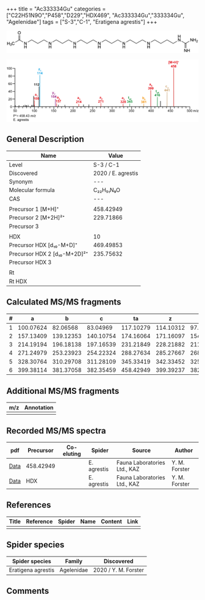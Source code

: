 +++
title = "Ac333334Gu"
categories = ["C22H51N9O","P458","D229","HDX469",
"Ac333334Gu","333334Gu",
"Agelenidae"]
tags = ["S-3","C-1",
"Eratigena agrestis"]
+++

![](/img/Ac333334Gu.png)

![](/img_MSMS/458_Ac333334Gu_Ea.png?classes=border)

## General Description

| Name                       | Value              |
|----------------------------|--------------------|
| Level                      | S-3 / C-1          |
| Discovered                 | 2020 / E. agrestis |
| Synonym                    | ---                |
| Molecular formula          | C₂₂H₅₁N₉O                   |
| CAS                        | ---                |
|                            |                    |
| Precursor 1 [M+H]⁺         | 458.42949                   |
| Precursor 2 [M+2H]²⁺       | 229.71866                   |
| Precursor 3                |                    |
|                            |                    |
| HDX                        | 10                   |
| Precursor HDX   [d₁₀-M+D]⁺   | 469.49853                   |
| Precursor HDX 2 [d₁₀-M+2D]²⁺ | 235.75632                   |
| Precursor HDX 3            |                    |
|                            |                    |
| Rt                         |                    |
| Rt HDX                     |                    |

## Calculated MS/MS fragments

| # | a         | b         | c         | ta        | z         | y         | tz        |
|---|-----------|-----------|-----------|-----------|-----------|-----------|-----------|
| 1 | 100.07624 | 82.06568 | 83.04969 | 117.10279 | 114.10312 | 97.07657 | 131.12967 |
| 2 | 157.13409 | 139.12353 | 140.10754 | 174.16064 | 171.16097 | 154.13442 | 188.18752 |
| 3 | 214.19194 | 196.18138 | 197.16539 | 231.21849 | 228.21882 | 211.19227 | 245.24537 |
| 4 | 271.24979 | 253.23923 | 254.22324 | 288.27634 | 285.27667 | 268.25012 | 302.30322 |
| 5 | 328.30764 | 310.29708 | 311.28109 | 345.33419 | 342.33452 | 325.30797 | 359.36107 |
| 6 | 399.38114 | 381.37058 | 382.35459 | 458.42949 | 399.39237 | 382.36582 | 416.41892 |

## Additional MS/MS fragments

| m/z | Annotation |
|-----|------------|
|     |            |

## Recorded MS/MS spectra

| pdf                                             | Precursor | Co-eluting | Spider      | Source                       | Author        |
|-------------------------------------------------|-----------|------------|-------------|------------------------------|---------------|
| [Data](/pdf/E-agrestis/458_Ac333334Gu_Ea.pdf)   | 458.42949 |            | E. agrestis | Fauna Laboratories Ltd., KAZ | Y. M. Forster |
| [Data](/pdf/E-agrestis/458_Ac333334Gu_Ea_HDX.pdf)   | HDX |            | E. agrestis | Fauna Laboratories Ltd., KAZ | Y. M. Forster |


## References

| Title | Reference | Spider | Name | Content | Link |
|-------|-----------|--------|------|---------|------|
|       |           |        |      |         |      |

## Spider species

| Spider species     | Family     | Discovered           |
|--------------------|------------|----------------------|
| Eratigena agrestis | Agelenidae | 2020 / Y. M. Forster |

## Comments